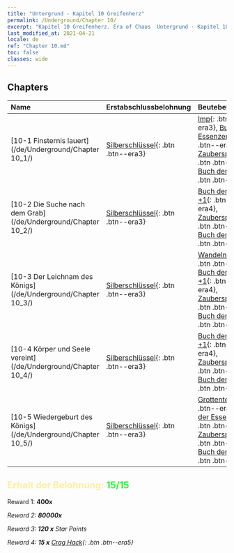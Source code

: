 ```yaml
---
title: "Untergrund - Kapitel 10 Greifenherz"
permalink: /Underground/Chapter 10/
excerpt: "Kapitel 10 Greifenherz. Era of Chaos  Untergrund - Kapitel 10. Greifenherz"
last_modified_at: 2021-04-21
locale: de
ref: "Chapter 10.md"
toc: false
classes: wide
---
```


## Chapters

  | Name |  Erstabschlussbelohnung | Beutebelohnung |
  |:------------|:------------|:------------| 
  | [10-1 Finsternis lauert](/de/Underground/Chapter 10_1/) | [Silberschlüssel](/de/Items/con_693/){: .btn .btn--era3} | [Imp](/de/Items/unt_226/){: .btn .btn--era3}, [Buch der Essenzen +1](/de/Items/mat_46/){: .btn .btn--era4}, [Zauberspruchrollen](/de/Items/con_694/){: .btn .btn--era3}, [Buch der Essenzen](/de/Items/mat_39/){: .btn .btn--era4} |
  | [10-2 Die Suche nach dem Grab](/de/Underground/Chapter 10_2/) | [Silberschlüssel](/de/Items/con_693/){: .btn .btn--era3} | [Buch der Essenzen +1](/de/Items/mat_46/){: .btn .btn--era4}, [Zauberspruchrollen](/de/Items/con_694/){: .btn .btn--era3}, [Buch der Essenzen](/de/Items/mat_39/){: .btn .btn--era4} |
  | [10-3 Der Leichnam des Königs](/de/Underground/Chapter 10_3/) | [Silberschlüssel](/de/Items/con_693/){: .btn .btn--era3} | [Wandelnde Tote](/de/Items/unt_209/){: .btn .btn--era3}, [Buch der Essenzen +1](/de/Items/mat_46/){: .btn .btn--era4}, [Zauberspruchrollen](/de/Items/con_694/){: .btn .btn--era3}, [Buch der Essenzen](/de/Items/mat_39/){: .btn .btn--era4} |
  | [10-4 Körper und Seele vereint](/de/Underground/Chapter 10_4/) | [Silberschlüssel](/de/Items/con_693/){: .btn .btn--era3} | [Buch der Essenzen +1](/de/Items/mat_46/){: .btn .btn--era4}, [Zauberspruchrollen](/de/Items/con_694/){: .btn .btn--era3}, [Buch der Essenzen](/de/Items/mat_39/){: .btn .btn--era4} |
  | [10-5 Wiedergeburt des Königs](/de/Underground/Chapter 10_5/) | [Silberschlüssel](/de/Items/con_693/){: .btn .btn--era3} | [Grottenteufel](/de/Items/unt_230/){: .btn .btn--era4}, [Buch der Essenzen +1](/de/Items/mat_46/){: .btn .btn--era4}, [Zauberspruchrollen](/de/Items/con_694/){: .btn .btn--era3}, [Buch der Essenzen](/de/Items/mat_39/){: .btn .btn--era4} |


## <span style="color: #ffeea0">Erhalt der Belohnung: </span><span style="color: #27f73a">15/15</span>

 Reward 1:  **400x** <i class="fas fa-gem"/>

 Reward 2:  **80000x** <i class="fas fa-coins"/>

 Reward 3: **120 x** Star Points

 Reward 4: **15 x** [Crag Hack](/de/Items/her_375/){: .btn .btn--era5}

